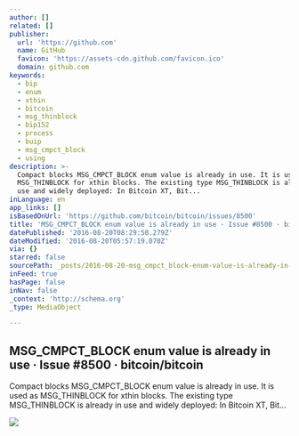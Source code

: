 ```yaml
---
author: []
related: []
publisher:
  url: 'https://github.com'
  name: GitHub
  favicon: 'https://assets-cdn.github.com/favicon.ico'
  domain: github.com
keywords:
  - bip
  - enum
  - xthin
  - bitcoin
  - msg_thinblock
  - bip152
  - process
  - buip
  - msg_cmpct_block
  - using
description: >-
  Compact blocks MSG_CMPCT_BLOCK enum value is already in use. It is used as
  MSG_THINBLOCK for xthin blocks. The existing type MSG_THINBLOCK is already in
  use and widely deployed: In Bitcoin XT, Bit...
inLanguage: en
app_links: []
isBasedOnUrl: 'https://github.com/bitcoin/bitcoin/issues/8500'
title: 'MSG_CMPCT_BLOCK enum value is already in use · Issue #8500 · bitcoin/bitcoin'
datePublished: '2016-08-20T08:29:50.279Z'
dateModified: '2016-08-20T05:57:19.070Z'
via: {}
starred: false
sourcePath: _posts/2016-08-20-msg_cmpct_block-enum-value-is-already-in-use-issue-8500.md
inFeed: true
hasPage: false
inNav: false
_context: 'http://schema.org'
_type: MediaObject

---
```

<article style=""><h1>MSG_CMPCT_BLOCK enum value is already in use · Issue #8500 · bitcoin/bitcoin</h1><p>Compact blocks MSG_CMPCT_BLOCK enum value is already in use. It is used as MSG_THINBLOCK for xthin blocks. The existing type MSG_THINBLOCK is already in use and widely deployed: In Bitcoin XT, Bit...</p><img src="https://avatars0.githubusercontent.com/u/92707?v=3&amp;s=400" /></article>